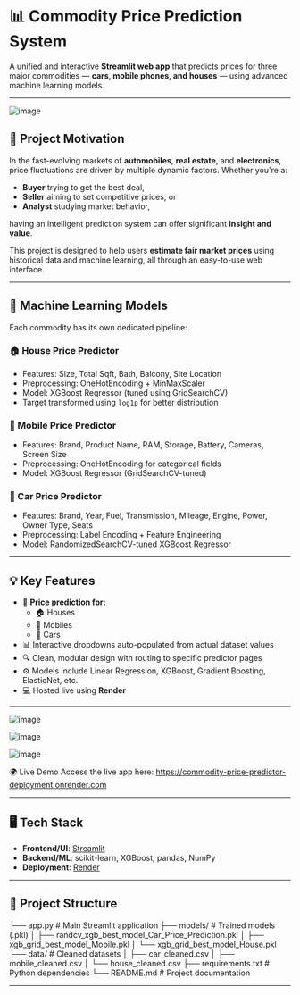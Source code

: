# 📊 Commodity Price Prediction System

A unified and interactive **Streamlit web app** that predicts prices for three major commodities — **cars, mobile phones, and houses** — using advanced machine learning models. 

---

![image](https://github.com/user-attachments/assets/388bdd33-ff44-4324-af62-0b8aec7f2ef1)


## 🚀 Project Motivation

In the fast-evolving markets of **automobiles**, **real estate**, and **electronics**, price fluctuations are driven by multiple dynamic factors. Whether you're a:

- **Buyer** trying to get the best deal,
- **Seller** aiming to set competitive prices, or
- **Analyst** studying market behavior,

having an intelligent prediction system can offer significant **insight and value**.

This project is designed to help users **estimate fair market prices** using historical data and machine learning, all through an easy-to-use web interface.

---

## 🧠 Machine Learning Models

Each commodity has its own dedicated pipeline:

### 🏠 House Price Predictor
- Features: Size, Total Sqft, Bath, Balcony, Site Location
- Preprocessing: OneHotEncoding + MinMaxScaler
- Model: XGBoost Regressor (tuned using GridSearchCV)
- Target transformed using `log1p` for better distribution

### 📱 Mobile Price Predictor
- Features: Brand, Product Name, RAM, Storage, Battery, Cameras, Screen Size
- Preprocessing: OneHotEncoding for categorical fields
- Model: XGBoost Regressor (GridSearchCV-tuned)

### 🚗 Car Price Predictor
- Features: Brand, Year, Fuel, Transmission, Mileage, Engine, Power, Owner Type, Seats
- Preprocessing: Label Encoding + Feature Engineering
- Model: RandomizedSearchCV-tuned XGBoost Regressor

---

## 💡 Key Features

- 🔮 **Price prediction for:**
  - 🏠 Houses
  - 📱 Mobiles
  - 🚗 Cars
- 📊 Interactive dropdowns auto-populated from actual dataset values
- 🔍 Clean, modular design with routing to specific predictor pages
- ⚙️ Models include Linear Regression, XGBoost, Gradient Boosting, ElasticNet, etc.
- 💻 Hosted live using **Render**

---

![image](https://github.com/user-attachments/assets/dce5b20c-77a0-4cdd-afd5-679658369ca1)

![image](https://github.com/user-attachments/assets/9e39051d-3d6d-4f77-9fcf-212a5f261ac1)

![image](https://github.com/user-attachments/assets/9473613d-45a8-4d03-8516-91860361c49e)


🌍 Live Demo
Access the live app here: https://commodity-price-predictor-deployment.onrender.com

---

## 🖥️ Tech Stack

- **Frontend/UI**: [Streamlit](https://streamlit.io)
- **Backend/ML**: scikit-learn, XGBoost, pandas, NumPy
- **Deployment**: [Render](https://render.com)

---

## 📁 Project Structure
├── app.py # Main Streamlit application
├── models/ # Trained models (.pkl)
│ ├── randcv_xgb_best_model_Car_Price_Prediction.pkl
│ ├── xgb_grid_best_model_Mobile.pkl
│ └── xgb_grid_best_model_House.pkl
├── data/ # Cleaned datasets
│ ├── car_cleaned.csv
│ ├── mobile_cleaned.csv
│ └── house_cleaned.csv
├── requirements.txt # Python dependencies
└── README.md # Project documentation

---
